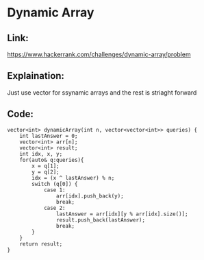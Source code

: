 # Dynamic Array
 
## Link:
https://www.hackerrank.com/challenges/dynamic-array/problem


## Explaination:
Just use vector for ssynamic arrays and the rest is striaght forward


## Code:

```
vector<int> dynamicArray(int n, vector<vector<int>> queries) {
    int lastAnswer = 0;
    vector<int> arr[n];
    vector<int> result;
    int idx, x, y;
    for(auto& q:queries){
        x = q[1];
        y = q[2];
        idx = (x ^ lastAnswer) % n;
        switch (q[0]) {
            case 1:
                arr[idx].push_back(y);
                break;
            case 2:
                lastAnswer = arr[idx][y % arr[idx].size()];
                result.push_back(lastAnswer);
                break;
        }
    }
    return result;
}


```
